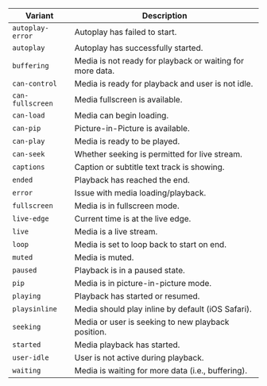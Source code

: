 | Variant          | Description                                               |
| ---------------- | --------------------------------------------------------- |
| `autoplay-error` | Autoplay has failed to start.                             |
| `autoplay`       | Autoplay has successfully started.                        |
| `buffering`      | Media is not ready for playback or waiting for more data. |
| `can-control`    | Media is ready for playback and user is not idle.         |
| `can-fullscreen` | Media fullscreen is available.                            |
| `can-load`       | Media can begin loading.                                  |
| `can-pip`        | Picture-in-Picture is available.                          |
| `can-play`       | Media is ready to be played.                              |
| `can-seek`       | Whether seeking is permitted for live stream.             |
| `captions`       | Caption or subtitle text track is showing.                |
| `ended`          | Playback has reached the end.                             |
| `error`          | Issue with media loading/playback.                        |
| `fullscreen`     | Media is in fullscreen mode.                              |
| `live-edge`      | Current time is at the live edge.                         |
| `live`           | Media is a live stream.                                   |
| `loop`           | Media is set to loop back to start on end.                |
| `muted`          | Media is muted.                                           |
| `paused`         | Playback is in a paused state.                            |
| `pip`            | Media is in picture-in-picture mode.                      |
| `playing`        | Playback has started or resumed.                          |
| `playsinline`    | Media should play inline by default (iOS Safari).         |
| `seeking`        | Media or user is seeking to new playback position.        |
| `started`        | Media playback has started.                               |
| `user-idle`      | User is not active during playback.                       |
| `waiting`        | Media is waiting for more data (i.e., buffering).         |
